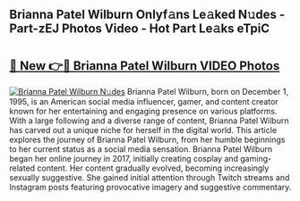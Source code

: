 ## Brianna Patel Wilburn Onlyf𝚊ns Le𝚊ked N𝚞des - Part-zEJ Photos Video - Hot Part Le𝚊ks eTpiC

# <h2><a href="http://ac5027.deff.icu/?id=Brianna+Patel+Wilburn">🔗 New 👉🔴 Brianna Patel Wilburn VIDEO Photos</a></h2>

[![Brianna Patel Wilburn N𝚞des](https://i.imgur.com/rIISA9y.gif)](http://ac5027.deff.icu/?id=Brianna+Patel+Wilburn)
Brianna Patel Wilburn, born on December 1, 1995, is an American social media influencer, gamer, and content creator known for her entertaining and engaging presence on various platforms. With a large following and a diverse range of content, Brianna Patel Wilburn has carved out a unique niche for herself in the digital world. This article explores the journey of Brianna Patel Wilburn, from her humble beginnings to her current status as a social media sensation. Brianna Patel Wilburn began her online journey in 2017, initially creating cosplay and gaming-related content. Her content gradually evolved, becoming increasingly sexually suggestive. She gained initial attention through Twitch streams and Instagram posts featuring provocative imagery and suggestive commentary.
